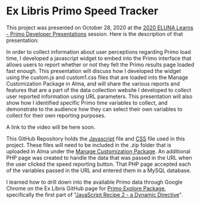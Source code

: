# Ex Libris Primo Speed Tracker

This project was presented on October 28, 2020 at the [2020 ELUNA Learns - Primo Developer Presentations](https://el-una.org/eluna-learns/eluna-learns-primo-developer-presentations/) session.  Here is the description of that presentation:

In order to collect information about user perceptions regarding Primo load time, I developed a javascript widget to embed into the Primo interface that allows users to report whether or not they felt the Primo results page loaded fast enough. This presentation will discuss how I developed the widget using the custom.js and custom1.css files that are loaded into the Manage Customization Package in Alma, and will share the various reports and features that are a part of the data collection website I developed to collect user reported information using URL parameters. This presentation will also show how I identified specific Primo time variables to collect, and demonstrate to the audience how they can select their own variables to collect for their own reporting purposes.

A link to the video will be here soon.

This GitHub Repository holds the [Javascript](https://github.com/Hypolymer/primo_speed_tracker/blob/main/custom.js) file and [CSS](https://github.com/Hypolymer/primo_speed_tracker/blob/main/custom1.css) file used in this project.  These files will need to be included in the .zip folder that is uploaded in Alma under the [Manage Customization Package](https://knowledge.exlibrisgroup.com/Alma/Product_Documentation/010Alma_Online_Help_(English)/070Alma-Summon_Integration/050Display_Configuration/020Branding_the_Services_Page).  An additional PHP page was created to handle the data that was passed in the URL when the user clicked the speed reporting button.  That PHP page accepted each of the variables passed in the URL and entered them in a MySQL database.

I learned how to drill down into the available Primo data through Google Chrome on the Ex Libris GitHub page for [Primo Explore Package](https://github.com/ExLibrisGroup/primo-explore-package), specifically the first part of "[JavaScript Recipe 2 - a Dynamic Directive](https://github.com/ExLibrisGroup/primo-explore-package/blob/master/VIEW_CODE/js/README.md#javascript-recipe-2---a-dynamic-directive)".
